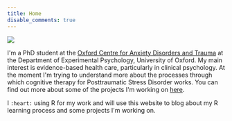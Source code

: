 ```yaml
---
title: Home
disable_comments: true
---
```


<img src="/images/portrait.png" style="max-width:20%;min-width:50px;float:top;"/>

I'm a PhD student at the [Oxford Centre for Anxiety Disorders and Trauma](https://www.psy.ox.ac.uk/research/oxford-centre-for-anxiety-disorders-and-trauma) at the Department of Experimental Psychology, University of Oxford.
My main interest is evidence-based health care, particularly in clinical psychology.
At the moment I'm trying to understand more about the processes through which cognitive therapy for Posttraumatic Stress Disorder works.
You can find out more about some of the projects I'm working on [here](/research).

I `:heart:` using R for my work and will use this website to blog about my R learning process and some projects I'm working on.